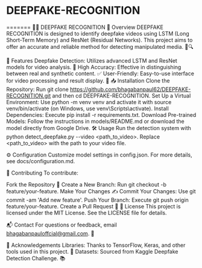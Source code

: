 
# DEEPFAKE-RECOGNITION
=======
🕵️‍♂️ DEEPFAKE RECOGNITION
📖 Overview
DEEPFAKE RECOGNITION is designed to identify deepfake videos using LSTM (Long Short-Term Memory) and ResNet (Residual Networks). This project aims to offer an accurate and reliable method for detecting manipulated media. 🎥🔍

🚀 Features
Deepfake Detection: Utilizes advanced LSTM and ResNet models for video analysis. 🤖
High Accuracy: Effective in distinguishing between real and synthetic content. ✅
User-Friendly: Easy-to-use interface for video processing and result display. 🌟
📥 Installation
Clone the Repository: Run git clone https://github.com/bhagabanpaul62/DEEPFAKE-RECOGNITION.git and then cd DEEPFAKE-RECOGNITION.
Set Up a Virtual Environment: Use python -m venv venv and activate it with source venv/bin/activate (on Windows, use venv\Scripts\activate).
Install Dependencies: Execute pip install -r requirements.txt.
Download Pre-trained Models: Follow the instructions in models/README.md or download the model directly from Google Drive.
🛠️ Usage
Run the detection system with python detect_deepfake.py --video <path_to_video>. Replace <path_to_video> with the path to your video file.

⚙️ Configuration
Customize model settings in config.json. For more details, see docs/configuration.md.

🤝 Contributing
To contribute:

Fork the Repository 🍴
Create a New Branch: Run git checkout -b feature/your-feature.
Make Your Changes ✍️
Commit Your Changes: Use git commit -am 'Add new feature'.
Push Your Branch: Execute git push origin feature/your-feature.
Create a Pull Request 🚀
📝 License
This project is licensed under the MIT License. See the LICENSE file for details.

📬 Contact
For questions or feedback, email bhagabanpauloffcial@gmail.com. 📧

🙏 Acknowledgements
Libraries: Thanks to TensorFlow, Keras, and other tools used in this project. 🙌
Datasets: Sourced from Kaggle Deepfake Detection Challenge. 📚

